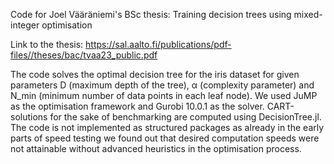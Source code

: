 Code for Joel Vääräniemi's BSc thesis: Training decision trees using mixed-integer optimisation

Link to the thesis: https://sal.aalto.fi/publications/pdf-files//theses/bac/tvaa23_public.pdf

The code solves the optimal decision tree for the iris dataset for given parameters D (maximum depth of the tree), α (complexity parameter) and N_min (minimum number of data points in each leaf node). We used JuMP as the optimisation framework and Gurobi 10.0.1 as the solver. CART-solutions for the sake of benchmarking are computed using DecisionTree.jl. The code is not implemented as structured packages as already in the early parts of speed testing we found out that desired computation speeds were not attainable without advanced heuristics in the optimisation process. 
